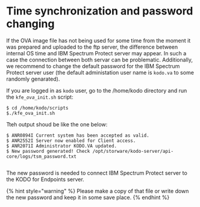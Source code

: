 # Time synchronization and password changing

If the OVA image file has not being used for some time from the moment it was prepared and uploaded to the ftp server, the difference between internal OS time and IBM Spectrum Protect server may appear. In such a case the connection between both servar can be problematic. Additionally, we recommend to change the default password for the IBM Spectrum Protect server user \(the default administation user name is `kodo.va`  to some randomly genarated\).



If you are logged in as `kodo` user, go to the /home/kodo directory and run the `kfe_`_`ova`_`_init.sh` script:

```text
$ cd /home/kodo/scripts
$./kfe_ova_init.sh
```

Tteh output shoud be like the one below:

```text
$ ANR0894I Current system has been accepted as valid.
$ ANR2552I Server now enabled for Client access.
$ ANR2071I Administrator KODO.VA updated.
$ New password generated! Check /opt/storware/kodo-server/api-core/logs/tsm_password.txt


```

The new password is needed to connect IBM Spectrum Protect server to the KODO for Endpoints server.

{% hint style="warning" %}
Please make a copy of that file or write down the new password and keep it in some save place.
{% endhint %}

 

